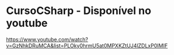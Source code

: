 # CursoCSharp - Disponível no youtube
https://www.youtube.com/watch?v=GzNhkDRuMCA&list=PLOky0hrmU5at0MPXKZtUJ4lZDLxP0IMIF
